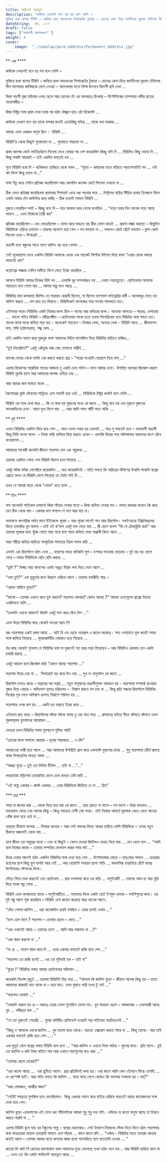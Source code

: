 ```yaml
---
title: পার্মানেন্ট অ্যাড্রেস
description: "কাউকে দেখলেই মনে হয় সব বলে ফেলি –
লুকিয়ে রাখা বাসের টিকিট – জমিয়ে রাখা আধখাওয়া সিগারেটের টুকরো – চোখের কোন দিয়ে ক্যান্টিনের দূরতম টেবিলের নীল সালোয়ার কামিজকে মেপে নেওয়া – আদেখলার মতো ফিল্ম উৎসবে বিদেশী ছবি দেখা ..."
dateString:  মার্চ, ২০০৭
draft: false
tags: ["সদালাপী প্রলাপকথন" ]
weight: 4
cover: 
    image:  "./sadalap/perm-address/Permanent_Address.jpg"
---
```


\*\* এক \*\*\*\*

কাউকে দেখলেই মনে হয় সব বলে ফেলি –

লুকিয়ে রাখা বাসের টিকিট – জমিয়ে রাখা আধখাওয়া সিগারেটের টুকরো – চোখের কোন দিয়ে ক্যান্টিনের দূরতম টেবিলের নীল সালোয়ার কামিজকে মেপে নেওয়া – আদেখলার মতো ফিল্ম উৎসবে বিদেশী ছবি দেখা ...

কিম্বা পড়শী বৃদ্ধা মহিলার ওপর ছেলে আর ছেলের বৌ এর অনবরতঃ চিৎকার – উল্টোদিকের তাপসদার গভীর রাতের শ্যামাসঙ্গীত –

কিম্বা মিষ্টুর সঙ্গে প্রথম দেখা হবার পর হঠাৎ উজ্জ্বল হয়ে ওঠা বিকেলটা ...

কাউকে দেখলে মনে হয় তাকে বলবার জন্যই এতোকিছু ঘটছে ... তাকে বলা দরকার ...

আমার এমন একজন মানুষ ছিল -  বিন্তিদি ...

বিন্তিদি’র থেকে কিছুই লুকোতাম না ... লুকোতে পারতাম না ...

প্রথম কলেজ কেটে লাইটহাউসে সিনেমা দেখে ফেরার পর বেশ কয়েকদিন কিচ্ছু বলি নি ... বিন্তিদিও কিছু বোঝে নি ... কিন্তু অস্বস্তি আমারই – তাই একদিন বলতেই হল ...

শুনে বিন্তিদি বকে নি - খানিকখন তাকিয়ে থেকে বলল ... “বুড়ো – আমাদের মতন বাড়িতে পড়াশোনাটাই সব ... ওটা বাদ দিলে কিন্তু চলবে না...”

মাথা নিচু করে সেদিন প্রতিজ্ঞা করেছিলাম আর কোনদিন কলেজ কেটে সিনেমা দেখবো না ...

ঠিক যেমন প্রতিজ্ঞা করেছিলাম প্রথমবার সিগারেট খেয়ে ধরা পড়বার পরে ... বিল্টুদের বাড়ির সিঁড়ির তলায় তিনজনে মিলে একটা নাম্বার টেন কাউন্টার করে খাচ্ছি – ঠিক তখনই সামনে বিন্তিদি ...

বুঝতে পেরেছিল সবই – কিচ্ছু বলে নি – পরে আলাদা করে ডেকে বলেছিল ... “বড়ো হবার দিন অনেক পড়ে আছে সামনে ... এখন নিজেকে তৈরী কর”

প্রতিজ্ঞা করেছিলাম – এবং ভেঙেছিলাম – যেমন করে ভাঙতে হয় ঠিক তেমন করেই ... প্রথমে লজ্জা করতো – কিছুদিন বিন্তিদিকে এড়িয়ে চলতাম – তারপর অভ্যেস হয়ে গেল – সব বলতাম না ... বললেও কেটে ছেঁটে বলতাম – ক্লাস কেটে সিনেমা দেখা – সিগারেট ...

বাঙালী মতে বন্ধুদের সাথে সাথে আমিও বড় হয়ে গেলাম ...

সেই লুকোছাপা দেখে একদিন বিন্তিদি আমাকে ডেকে এক প্যাকেট ফিল্টার উইল্‌স দিয়ে বলল “এবার থেকে আমার সামনেই খাস”

বড়োত্বের লজ্জায় সেদিন মাটিতে মিশে যেতে ইচ্ছে করেছিল ...

আসলে বিন্তিদি আমার নিজের দিদি নন ... এমনকি দূর সম্পর্কেরও নয় ... নেহাৎ পাড়াতুতো। ছোটবেলায় আমাকে পড়াতেন বলে শোনা যায় ... আমার অল্প মনে আছে ...

বিন্তিদির বাবা কলকাতা জিপিও তে সাধারন কেরানী ছিলেন, মা ছিলেন ন্যাশনাল লাইব্রেরির কর্মী – অনেকদূর যেতে হত অফিস করতে ... বেশ রাত হত ফিরতে। বিন্তিদিকেই কলেজের পরে সংসার সামলাতে হত।

এইসবের পরেও বিন্তিদির একটা নিজের জগৎ ছিল – গানের আর কবিতার জগৎ। অনেকে আসতো – পাড়ার, বেপাড়ার ...  ভালো গাইত বিন্তিদি – রবীন্দ্রসঙ্গীত – ছোটবেলায় পাকে চক্রে তবলা শিখেছিলাম বলে বিন্তিদির সঙ্গে বসতে হত। গানের মাঝে মাঝে কবিতা পড়া হত - অনেকেই পড়তেন – নিজের লেখা, অন্যের লেখা - বিন্তিদি পড়ত ... জীবনানন্দ দাস, শক্তি চট্টোপাধ্যায়, শঙ্খ ঘোষ ...

তাই একদিন সাহস করে দুরুদুরু বক্ষে আমাদের লিট্‌ল ম্যাগাজিন নিয়ে বিন্তিদির বাড়িতে হাজির...

“তুই লিখেছিস?” একটু কৌতুক আর স্নেহ মেশানো গাম্ভীর্য ...

ব্যাগের ভেতর থেকে দামটা বের করতে করতে প্রশ্ন – “পরের সংখ্যাটা বেরোলে দিয়ে যাস্‌ ...”

এরপর বিকেলের সাপ্তাহিক গানের আড্ডায় দু একটা চেনা লাইন – মানে আমার চেনা। উপস্থিত অন্যেরা জিজ্ঞেস করলে বিন্তিদি মুচকি হাসে আর আমাদের কাগজ এগিয়ে দেয় ...

আর আমার কান ঘামতে থাকে ...

কৈশোরের কুন্ঠা যৌবনের সান্নিধ্যে এসে সাহসী হয়ে ওঠে ... বিন্তিদিকে মিষ্টুর কথাটা বলে ফেলি ...

বিন্তিদি ওর সঙ্গে দেখা করে ... কি যে কথা হয় দুজনের মধ্যে কে জানে ... কিন্তু মনে হয় যেন দুজনে দুজনের অনেকদিনের চেনা। আমে দুধে মিশে যায়  ... আর আমি শালা আঁটি পড়ে থাকি  ...

\*\* দুই \*\*\*\*

এহেন বিন্তিদির একদিন বিয়ে হয়ে গেল ... মানে যেমন সবার হয় তেমনই ... পাত্র সু বলতেই হবে – অনাবাসী বাঙালী কিন্তু দিব্যি বাংলা বলেন  – নিজে গাড়ি চালিয়ে বিয়ে করতে এলেন – এমনকি বিয়ের পরে অষ্টমঙ্গলায় আমাদের মাংশ রেঁধে খাওয়ালেন ...

আমাদের সাবেকী কলোনি জীবনে পরেশদা যেন এক গল্পকথা ...

তারপর একদিন শোনা গেল বিন্তিদি বিদেশ চলে গিয়েছে ...

একটু ফাঁকা ফাঁকা লেগেছিল কয়েকদিন ... মাত্র কয়েকদিনই - সত্যি বলতে কি আঠারো-উনিশের উথালি পাথালি স্বপ্নের শ্রোতে কখন যে বিন্তিদি ভেসে গিয়েছে তা টেরই পাই নি ...

তখন যে আমরা বড়ো থেকে “লোক” হতে ব্যাস্ত ...

\*\* তিন \*\*\*\*

গান অনেকটা সাইকেল চালানো কিম্বা সাঁতার শেখার মতো – কিম্বা কবিতা লেখার মত – নানান্‌ কাজের মধ্যেও কি করে যেন ঠিক থেকে যায় - একবার দাগ লাগলে সে দাগ আর যায় না।

অনাবাসে বাৎসরিক পার্বন মানে উইকেন্ডে পূজো – আর পূজো মানেই গান আর রিহার্সাল। সফটওয়্যার ইঞ্জিনিয়রদের ভিড়ে তবলচির খুব অভাব – তাই ওই ক’মাস একটু দাম বেড়ে যায় ... স্ত্রী হেসে বলেন “কি যে ঠোকাঠুকি কর!” আর তারপর পূজোর জন্য খুঁজে পেতে সারা গায়ে হাত পায়ে কবিতা লেখা পাঞ্জাবী কিনে আনে ...

সারা শরীরে কবিতা জড়িয়ে সাংষ্কৃতিক সভ্যতার নিয়ম পালন করি ...

এমনই এক রিহার্সালে হঠাৎ দেখা ... বয়েসের ভারে খানিকটা স্থুল – চশমার পাওয়ার বেড়েছে – দুই বড় বড় ছেলে মেয়ে – লম্বায় বিন্তিদিকে ছোঁব ছোঁব করছে ...

“তুমি ?” বিশ্ময় আর আনন্দের একটা অদ্ভুত মিশ্রন গলা দিয়ে নেমে আসে ...

“ওমা তুই?” এক মূহুর্তের জন্য উচ্ছাস বেরিয়ে আসে - তারপর যথারীতি শান্ত –

“কেমন আছিস বুড়ো?”

“ভালো – তোমরা এখানে কবে মুভ করলে? পরেশদা কোথায়? কেমন আছো ?” আমার এতোগুলো প্রশ্নের উত্তরে একচিলতে হাসি ...

“তবলাটা এখনো বাজাস? বাঁয়াটা একটু শক্ত করে বেঁধে নিস ...”

এমন উত্তর বিন্তিদির কাছ থেকেই পাওয়া সম্ভব !!!

বরং পরেশদার একই রকম আছে ... আই বি এম ছেড়ে ওরেক্‌ল এ জয়েন করেছে। সদ্য এপাড়াতে মুভ করেই সবার সঙ্গে জমিয়ে নিয়েছে ... পূজোকমিটির মেম্বারও হয়ে গিয়েছে ...

ওঁর কাছ থেকেই শুনলাম যে বিন্তিদির বাবা মা দুজনেই গত বছর মারা গিয়েছেন – আর বিন্তিদিও কোথায় যেন একটা চাকরি করছে ...

একটু আড়াল হলে জিজ্ঞেস করি “কেমন আছো পরেশদা ...”

পরেশদা উত্তর দেয় না ...  সিগারেটে বড় করে টান দেয় ... সুখ না অসুখটান কে জানে ...

রিহার্সাল চলতে থাকে – সপ্তাহের পর সপ্তাহ ... নতুন মানুষদের বাঙালীশুলভ আবাহন হয় - পরেশদার সম্পর্কে হাওয়ায় গুজব উড়ে বেড়ায় – অভিযোগ মূলতঃ চরিত্রগত –  বিশ্বাস করতে মন চায় না ... কিন্তু প্রতি সন্ধ্যার রিহার্সালে বিন্তিদির নিঃশ্বাড় মুখ দেখে অবিশ্বাস ক্রমসঃ বিশ্বাসে পরিনত হয় ...

পরেশদার ওপর রাগ হয় ... একটা চড় মারতে ইচ্ছে করে ...

এইভাবে রাত বাড়ে – রিহার্সালের ফাঁকে ফাঁকে গলায় দু এক পাত্র পড়ে ... প্রাসাদের বাইরে শীতে কাঁপতে কাঁপতে তখন পুরুষসূলভ ধুমপানের আয়োজন ...

ভেতরে তখন বিন্তিদির গলায় মুক্তছন্দে মুক্তির আর্তি

“চোখের জলে লাগলো জোয়ার – দূখের পারাবারে ... ও চাঁদ”

আবহাওয়া ভারী হয়ে আসে ... আর আমাদের উপস্থিতি গ্রাস করে একফালি কুয়াশার চাদর ... শুধু পরেশদার ঠোঁটে জ্বলতে থাকা সিগারেটের লাল্‌চে আভা ...

“আচ্ছা বুড়ো – তুই তো লিখিস টিখিস ... তাই না ...”...”

ভাঙাচোরা চল্লিশোর্ধ চেহারাটার চোখে চোখ রাখতে চেষ্টা করি ...

“এই গল্পে একবার – জাস্ট একবার ... তোর বিন্তিদিকে জিতিয়ে দে না ... প্লিস্‌”

\*\*\* চার \*\*\*

সময় না জলের ধারা ... কোথা দিয়ে বয়ে যায় কে জানে ... তার শ্রোতে গা ভাসে – মন ভাসে – চিন্তা ভাবনাও ... মধ্যবয়েস কেড়ে নেয় অনেক কিছু – কিন্তু সবচেয়ে বেশী নেয় সময়। তাই নিজের আবর্তে ঘুরপাক খেতে খেতে অন্যের খোঁজ রাখা হয়ে ওঠে না ...

তাছাড়া ঠিকানা বদলায় ... নিজের অন্যের – আর সেই বদলের ভিড়ে আবার হারিয়ে ফেলি বিন্তিদিকে – ওদের নতুন ঠিকানা অজানাই থেকে যায় ...

তবে জীবন তো সমুদ্রের মতো – নেয় না কিছুই – ফেলে দেওয়া জিনিসও ফেরত দিয়ে যায় ... যেন হেসে বলে ... “আমি ব্যস্ত নিজের কাজে – তোমার সম্পত্তির দেখভাল করার সময় কই ...”

উত্তর দেবার আগেই হঠাৎ একদিন বিন্তিদির সঙ্গে দেখা হয়ে গেল ... উল্টোডাঙ্গার মোড়ে – হাড্‌কোর সামনে ... চেহারায় বয়েসের ছাপ কিন্তু স্থুল ভাবটা আর নেই ... অফ্‌ হোয়াইট সাধারন ছাপা শাড়ি ... স্বভাবসিদ্ধ হন্‌হনিয়ে হেঁটে যাচ্ছে উল্টোডাঙা স্টেশনের দিকে।

দৌড়ে গিয়ে দেখা করতেই যেন ছোটবেলা ... প্রায় বগলদাবা করে ওর বাড়ি ... বাগুইআটি ... তারপর আদা চা আর মুড়ি দিয়ে সমস্ত গল্প শোনা ...

বিন্তিদি এখন কলকাতায় থাকে – বাগুইআটিতে ... দমদমের দিকে একটা ছোট ইশকুল চালায় – পথশিশুদের জন্য। ওর দুই বন্ধু আগে শুরু করেছিল – বিন্তিদি এসে জয়েন করেছে বছর খানেক আগে।

“বেঁচে গেলাম জানিস ... ওরা অনেকদিন ধরেই বলছিল – এবার চলেই এলাম ...”

“চলে এলে মানে ? পরেশদা – তোমার ছেলে – মেয়ে ...”

“ওরা ওখানেই আছে – তোদের দেশে ... আমি আর পারলাম না ...?”

“ওরা বারন করলো না ...”

“না রে ... পরেশ বারন করে নি ... ওকে একবার বলতেই রাজি হয়ে গেল ...”

“পরেশদা তো রাজি হবেই ... ওর তো সুবিধাই হল – তাই না”

“বুড়ো !” বিন্তিদির গলায় আমার ছোটবেলার অভিমান ...

কয়েকটা নিঃশব্দ মূহুর্ত ... তারপর বিন্তিদিই মিড় ধরে ... “আসলে কি জানিস বুড়ো – জীবনে অনেক কিছু হয় – তাতে আমাদের কারুরই হাত থাকে না – হয়ে যায়। যখন বুঝতে পারি তখন টু লেট ...”

“পরেশদা লোকটা ...”

“লোকটা খারাপ নয় রে – অন্ততঃ তোরা যেসব শুনেছিস তেমন নয়। খুব সাধারন ছেলে – আড্ডাবাজ – দেখনদারী আছে খুব ... গভীরতা কম ...”

“সে তো বুঝতেই পেরেছি ... পুজো কমিটির প্রেসিডেন্ট হওয়াটা যার লাইফের অ্যাচিভ্‌মেন্ট ...”

“কিন্তু ও আমাকে বোঝে জানিস ... খুব ভালো করে বোঝে। হয়তো এক্সপ্রেস করতে পারে না ... কিন্তু বোঝে। আর তাই একবার বলতেই রাজি হয়ে গেল ...।“

এক মুহূর্ত থেমে স্বপ্নের গলায় বিন্তিদি বলে চলে ... “আর জানিস ও এখনো টাকা পাঠায় – স্কুলের জন্য। প্রতি মাসে। তুই তো জানিস ও কটা টাকা মাইনে পায় আর ওখানে পড়াশুনোর কত খরচ ...”

“তোমার ছেলে মেয়েরা?”

“ওরা ভালো আছে ...  ওরা ছুটিতে আসে। প্রায় প্রতিদিনই কথা হয়। ওরা জানে আমি কেন এইখানে ফিরে এসেছি ... দে রেস্পেক্ট দ্যাট। আর সত্যি বলতে কি জানিস ... গায়ে গায়ে লেগে থেকেও কি সবসময় সবকথা হয় - বল্‌?”

“আর লোকজন, আত্মীয় স্বজন”

“সেটাই সবচেয়ে মুশকিল হবে ভেবেছিলাম। কিন্তু একবার সাহস করে বাইরে বেরিয়ে পড়তেই আরো কতোজনের সঙ্গে দেখা হয়ে গেল।

জানিস বুড়ো –চারপাশের এই নোনা ধরা পাঁচিলটাকে আমরা শুধু শুধু ভয় পাই। ওদিকে যে কতো মানুষ আছে তা চিন্তাও করতে পারবি না ... ”

এরপর বিন্তিদি ডুবে যায় ওর ইষ্কুলের গল্পে – স্বপ্নের জ্যোৎস্নায়। সেই উত্তাপে নিজেকে সেঁকে নিতে নিতে হঠাৎ পরেশদার কথা ভাঙাচোরা মাতাল চেহারাটা সামনে এসে দাঁড়ায় ... কানে কানে বলি ... “ওস্তাদ্‌ - বিন্তিদির মতো মেয়েরা জেতার জন্যই আসে – তোমার আমার মতো জনতার কাজ হলো গ্যালারিতে বসে হাততালি দেওয়া ... ”

রাতের ভি আই পি রোডের হ্যালোজেন যখন আমাদের মুড়ে ফেলেছে তখন হঠাৎ মনে হল... আর বিন্তিদি হারিয়ে যাবে না ... এখন তো ওঁর একটা পার্মানেন্ট অ্যাড্রেস আছে ...